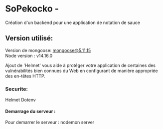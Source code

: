 # SoPekocko -

Création d'un backend pour une application de notation de sauce


## Version utilisé:

Version de mongoose:   mongoose@5.11.15   
Node version : v14.16.0

Ajout de 'Helmet' vous aide à protéger votre application de certaines des vulnérabilités bien connues du Web en configurant de manière appropriée des en-têtes HTTP.


### Securite: 

Helmet
Dotenv


#### Demarrage du serveur : 

Pour demarrer le serveur : nodemon server